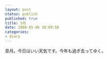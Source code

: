 ```yaml
---
layout: post
status: publish
published: true
title: 5月
date: 2008-05-06 10:09:58
categories:
- diary
---
```

皐月。今日はいい天気です。今年も過ぎ去ってゆく。
